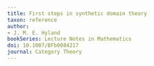 ```yaml
---
title: First steps in synthetic domain theory
taxon: reference
author: 
- J. M. E. Hyland
bookSeries: Lecture Notes in Mathematics
doi: 10.1007/BFb0084217
journal: Category Theory
---
```




